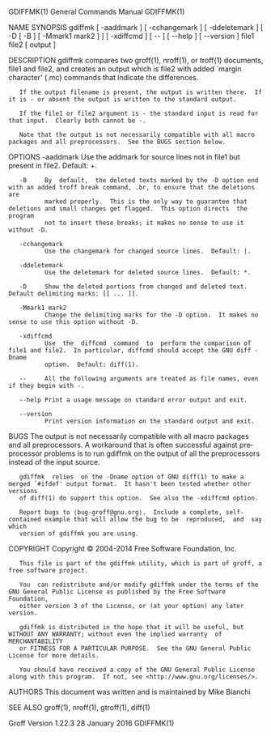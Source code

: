 GDIFFMK(1)                                                    General Commands Manual                                                   GDIFFMK(1)

NAME
SYNOPSIS
       gdiffmk [ -aaddmark ] [ -cchangemark ] [ -ddeletemark ] [ -D [ -B ] [ -Mmark1 mark2 ] ] [ -xdiffcmd ] [ -- ] [ --help ] [ --version ] file1
               file2 [ output ]

DESCRIPTION
       gdiffmk compares two groff(1), nroff(1), or troff(1) documents, file1 and file2, and creates an output which is file2  with  added  `margin
       character' (.mc) commands that indicate the differences.

       If the output filename is present, the output is written there.  If it is - or absent the output is written to the standard output.

       If the file1 or file2 argument is - the standard input is read for that input.  Clearly both cannot be -.

       Note that the output is not necessarily compatible with all macro packages and all preprocessors.  See the BUGS section below.

OPTIONS
       -aaddmark
              Use the addmark for source lines not in file1 but present in file2.  Default: +.

       -B     By  default,  the deleted texts marked by the -D option end with an added troff break command, .br, to ensure that the deletions are
              marked properly.  This is the only way to guarantee that deletions and small changes get flagged.  This option directs  the  program
              not to insert these breaks; it makes no sense to use it without -D.

       -cchangemark
              Use the changemark for changed source lines.  Default: |.

       -ddeletemark
              Use the deletemark for deleted source lines.  Default: *.

       -D     Show the deleted portions from changed and deleted text.  Default delimiting marks: [[ ... ]].

       -Mmark1 mark2
              Change the delimiting marks for the -D option.  It makes no sense to use this option without -D.

       -xdiffcmd
              Use  the  diffcmd  command  to  perform the comparison of file1 and file2.  In particular, diffcmd should accept the GNU diff -Dname
              option.  Default: diff(1).

       --     All the following arguments are treated as file names, even if they begin with -.

       --help Print a usage message on standard error output and exit.

       --version
              Print version information on the standard output and exit.

BUGS
       The output is not necessarily compatible with all macro packages and all preprocessors.  A workaround that is often successful against pre‐
       processor problems is to run gdiffmk on the output of all the preprocessors instead of the input source.

       gdiffmk  relies  on the -Dname option of GNU diff(1) to make a merged `#ifdef' output format.  It hasn't been tested whether other versions
       of diff(1) do support this option.  See also the -xdiffcmd option.

       Report bugs to ⟨bug-groff@gnu.org⟩.  Include a complete, self-contained example that will allow the bug to be  reproduced,  and  say  which
       version of gdiffmk you are using.

COPYRIGHT
       Copyright © 2004-2014 Free Software Foundation, Inc.

       This file is part of the gdiffmk utility, which is part of groff, a free software project.

       You  can redistribute and/or modify gdiffmk under the terms of the GNU General Public License as published by the Free Software Foundation,
       either version 3 of the License, or (at your option) any later version.

       gdiffmk is distributed in the hope that it will be useful, but WITHOUT ANY WARRANTY; without even the implied warranty  of  MERCHANTABILITY
       or FITNESS FOR A PARTICULAR PURPOSE.  See the GNU General Public License for more details.

       You should have received a copy of the GNU General Public License along with this program.  If not, see <http://www.gnu.org/licenses/>.

AUTHORS
       This document was written and is maintained by Mike Bianchi

SEE ALSO
       groff(1), nroff(1), gtroff(1), diff(1)

Groff Version 1.22.3                                              28 January 2016                                                       GDIFFMK(1)
